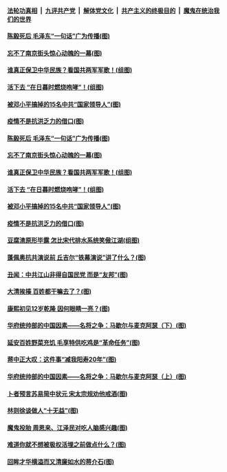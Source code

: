 ####  [法轮功真相](../../../../basic/blob/master/README.md?t=08040902) &nbsp;|&nbsp; [九评共产党](../../../../9ping.md/blob/master/README.md?t=08040902) &nbsp;|&nbsp; [解体党文化](../../../../jtdwh.md/blob/master/README.md?t=08040902)  &nbsp;|&nbsp; [共产主义的终极目的](../../../../gczydzjmd.md/blob/master/README.md?t=08040902) &nbsp;|&nbsp; [魔鬼在统治我们的世界](../../../../mgztzwmdsj.md/blob/master/README.md?t=08040902) 

#### [陈毅死后 毛泽东“一句话”广为传播(图)](../pages/p6/941648.md?t=08040902) 

#### [忘不了南京街头惊心动魄的一幕(图)](../pages/p6/940295.md?t=08040902) 

#### [谁真正保卫中华民族？看国共两军军歌！(组图)](../pages/p6/940537.md?t=08040902) 

#### [活下去 “在日暮时燃烧咆哮”！(组图)](../pages/p6/940475.md?t=08040902) 

#### [被邓小平搞掉的15名中共“国家领导人”(图)](../pages/p6/937973.md?t=08040902) 

#### [疫情不是抗洪乏力的借口(图)](../pages/p6/940959.md?t=08040902) 

#### [陈毅死后 毛泽东“一句话”广为传播(图)](../pages/p6/941648.md?t=08040902) 

#### [忘不了南京街头惊心动魄的一幕(图)](../pages/p6/940295.md?t=08040902) 

#### [谁真正保卫中华民族？看国共两军军歌！(组图)](../pages/p6/940537.md?t=08040902) 

#### [活下去 “在日暮时燃烧咆哮”！(组图)](../pages/p6/940475.md?t=08040902) 

#### [被邓小平搞掉的15名中共“国家领导人”(图)](../pages/p6/937973.md?t=08040902) 

#### [疫情不是抗洪乏力的借口(图)](../pages/p6/940959.md?t=08040902) 

#### [豆腐渣原形毕露 怎比宋代排水系统笑傲江湖(组图)](../pages/p6/940859.md?t=08040902) 

#### [蓬佩奥抗共演说前 丘吉尔“铁幕演说”讲了什么？(图)](../pages/p6/941482.md?t=08040902) 

#### [丑闻：中共江山非得自国民党 而是“友邦”(图)](../pages/p6/939977.md?t=08040902) 

#### [大清挨揍 百姓都干嘛去了？(图)](../pages/p6/941291.md?t=08040902) 

#### [康熙初见12岁乾隆 因何眼睛一亮？(图)](../pages/p6/939993.md?t=08040902) 

#### [华府统帅部的中国因素——名将之争：马歇尔与麦克阿瑟（下）(图)](../pages/p6/941227.md?t=08040902) 

#### [延安百姓野菜充饥 毛享特供吃鸡是“革命任务”(图)](../pages/p6/940536.md?t=08040902) 

#### [蒋中正大叹：这件事“减我阳寿20年”(图)](../pages/p6/939923.md?t=08040902) 

#### [华府统帅部的中国因素——名将之争：马歇尔与麦克阿瑟（上）(图)](../pages/p6/941226.md?t=08040902) 

#### [卜者预言苏易简中状元 宋太宗规劝他戒酒(图)](../pages/p6/940958.md?t=08040902) 

#### [林则徐谈做人“十无益”(图)](../pages/p6/940260.md?t=08040902) 

#### [魔鬼投胎 周恩来、江泽民对吃人脑感兴趣(图)](../pages/p6/940261.md?t=08040902) 

#### [难道你就不想被极权活埋之前做点什么？(图)](../pages/p6/941014.md?t=08040902) 

#### [回眸才华横溢而又清廉如水的蒋介石(图)](../pages/p6/940258.md?t=08040902) 

